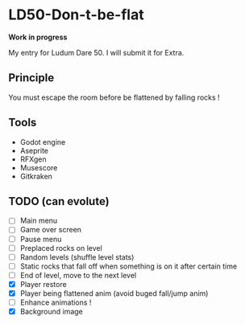 # LD50-Don-t-be-flat

**Work in progress**

My entry for Ludum Dare 50. I will submit it for Extra.

## Principle

You must escape the room before be flattened by falling rocks !

## Tools
- Godot engine
- Aseprite
- RFXgen
- Musescore
- Gitkraken

## TODO (can evolute)
- [ ] Main menu
- [ ] Game over screen
- [ ] Pause menu
- [ ] Preplaced rocks on level
- [ ] Random levels (shuffle level stats)
- [ ] Static rocks that fall off when something is on it after certain time
- [ ] End of level, move to the next level
- [x] Player restore
- [x] Player being flattened anim (avoid buged fall/jump anim)
- [ ] Enhance animations !
- [x] Background image
